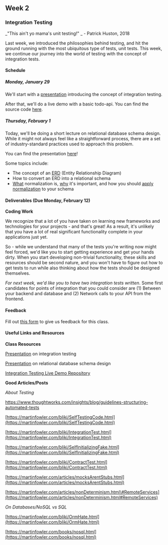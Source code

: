 ## Week 2

### Integration Testing

_"This ain't yo mama's unit testing!" _ - Patrick Huston, 2018

Last week, we introduced the philosophies behind testing, and hit the ground running with the most ubiquitous type of tests, unit tests. This week, we continue our journey into the world of testing with the concept of integration tests.

#### Schedule

##### Monday, January 29

We'll start with a [presentation](https://drive.google.com/open?id=1NH2rWVJ6eifhT4tXVEVOq2zCzlOuqekIg9_KfLCG5lw) introducing the concept of integration testing.

After that, we'll do a live demo with a basic todo-api. You can find the source code [here](https://github.com/olin-fse/integration-demo).

##### Thursday, February 1

Today, we'll be doing a short lecture on relational database schema design. While it might not always feel like a straightforward process, there are a set of industry-standard practices used to approach this problem.

You can find the presentation [here](https://drive.google.com/open?id=1VcSSjzEcmM7EzV-mE9XuA2jGIB8DHOuTofSt_MWw4Bk)!

Some topics include:

* The concept of an [ERD](https://www.lucidchart.com/pages/er-diagrams) \(Entity Relationship Diagram\)
* How to convert an ERD into a relational schema
* [What](https://en.wikipedia.org/wiki/Database_normalization) normalization is, [why](https://en.wikipedia.org/wiki/ACID) it's important, and how you should [apply normalization](https://support.microsoft.com/en-us/help/283878/description-of-the-database-normalization-basics) to your schema

#### Deliverables \(Due Monday, February 12\)

**Coding Work**

We recognize that a lot of you have taken on learning new frameworks and technologies for your projects - and that's great! As a result, it's unlikely that you have a lot of real significant functionality complete in your applications just yet.

So - while we understand that many of the tests you're writing now might feel forced, we'd like you to start getting experience and get your hands dirty. When you start developing non-trivial functionality, these skills and resources should be second nature, and you won't have to figure out how to get tests to run while also thinking about how the tests should be designed themselves.

_For next week, we'd like you to have two integration tests written_. Some first candidates for points of integration that you could consider are \(1\) Between your backend and database and \(2\) Network calls to your API from the frontend.

#### Feedback

Fill out [this form](https://goo.gl/forms/eTzdgga9UpOhwWjm1) to give us feedback for this class.

#### Useful Links and Resources

**Class Resources**

[Presentation](https://drive.google.com/open?id=1NH2rWVJ6eifhT4tXVEVOq2zCzlOuqekIg9_KfLCG5lw) on integration testing

[Presentation](https://drive.google.com/open?id=1VcSSjzEcmM7EzV-mE9XuA2jGIB8DHOuTofSt_MWw4Bk) on relational database schema design

[Integration Testing Live Demo Repository](https://github.com/olin-fse/integration-demo)

**Good Articles/Posts**

_About Testing_

[https://www.thoughtworks.com/insights/blog/guidelines-structuring-automated-tests ](https://www.thoughtworks.com/insights/blog/guidelines-structuring-automated-tests)

[https://martinfowler.com/bliki/SelfTestingCode.html](https://martinfowler.com/bliki/SelfTestingCode.html)

[https://martinfowler.com/bliki/IntegrationTest.html](https://martinfowler.com/bliki/IntegrationTest.html)

[https://martinfowler.com/bliki/SelfInitializingFake.html](https://martinfowler.com/bliki/SelfInitializingFake.html)

[https://martinfowler.com/bliki/ContractTest.html](https://martinfowler.com/bliki/ContractTest.html)

[https://martinfowler.com/articles/mocksArentStubs.html](https://martinfowler.com/articles/mocksArentStubs.html)

[https://martinfowler.com/articles/nonDeterminism.html\#RemoteServices](https://martinfowler.com/articles/nonDeterminism.html#RemoteServices)

_On Databases/NoSQL vs SQL_

[https://martinfowler.com/bliki/OrmHate.html](https://martinfowler.com/bliki/OrmHate.html)

[https://martinfowler.com/books/nosql.html](https://martinfowler.com/books/nosql.html)

